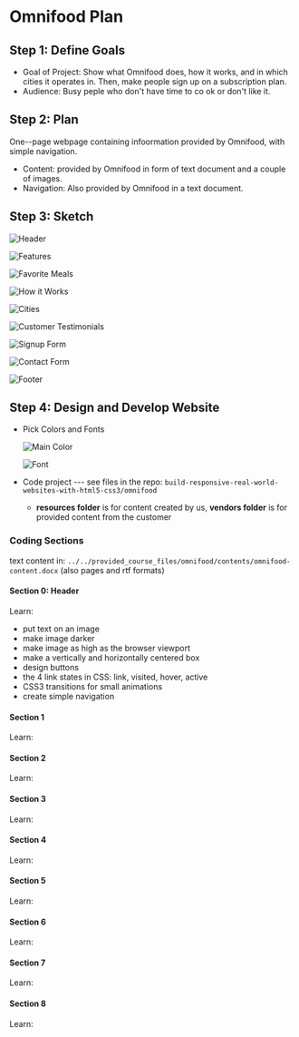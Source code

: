 # Omnifood Plan

## Step 1: Define Goals

* Goal of Project: Show what Omnifood does, how it works, and in which cities it operates in. Then, make people sign up on a subscription plan.
* Audience: Busy peple who don't have time to co ok or don't like it. 
    
## Step 2: Plan

One--page webpage containing infoormation provided by Omnifood, with simple navigation.

* Content: provided by Omnifood in form of text document and a couple of images.
* Navigation: Also provided by Omnifood in a text document.

## Step 3: Sketch

![Header](Section0.png)

![Features](Section1.png)

![Favorite Meals](Section2.png)

![How it Works](Section3.png)

![Cities](Section4.png)

![Customer Testimonials](Section5.png)

![Signup Form](Section6.png)

![Contact Form](Section7.png)

![Footer](Section8.png)

## Step 4: Design and Develop Website

* Pick Colors and Fonts

    ![Main Color](color.png)

    ![Font](font.png)
    
* Code project --- see files in the repo: `build-responsive-real-world-websites-with-html5-css3/omnifood`
    * **resources folder** is for content created by us, **vendors folder** is for provided content from the customer
    
### Coding Sections

text content in: `../../provided_course_files/omnifood/contents/omnifood-content.docx` (also pages and rtf formats)

#### Section 0: Header

Learn:
* put text on an image
* make image darker
* make image as high as the browser viewport
* make a vertically and horizontally centered box
* design buttons
* the 4 link states in CSS: link, visited, hover, active
* CSS3 transitions for small animations
* create simple navigation

#### Section 1

Learn:

#### Section 2

Learn:

#### Section 3

Learn:

#### Section 4

Learn:

#### Section 5

Learn:

#### Section 6

Learn:

#### Section 7

Learn:

#### Section 8

Learn:
